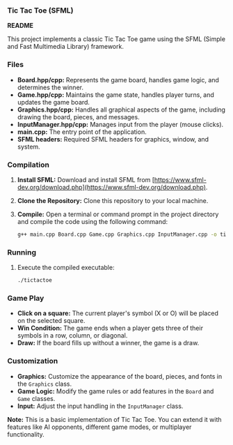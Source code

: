 ### Tic Tac Toe (SFML)

**README**

This project implements a classic Tic Tac Toe game using the SFML (Simple and Fast Multimedia Library) framework.

### Files

* **Board.hpp/cpp:** Represents the game board, handles game logic, and determines the winner.
* **Game.hpp/cpp:** Maintains the game state, handles player turns, and updates the game board.
* **Graphics.hpp/cpp:** Handles all graphical aspects of the game, including drawing the board, pieces, and messages.
* **InputManager.hpp/cpp:** Manages input from the player (mouse clicks).
* **main.cpp:** The entry point of the application.
* **SFML headers:** Required SFML headers for graphics, window, and system.

### Compilation

1. **Install SFML:** Download and install SFML from [https://www.sfml-dev.org/download.php](https://www.sfml-dev.org/download.php).
2. **Clone the Repository:** Clone this repository to your local machine.
3. **Compile:** Open a terminal or command prompt in the project directory and compile the code using the following command:

   ```bash
   g++ main.cpp Board.cpp Game.cpp Graphics.cpp InputManager.cpp -o tictactoe -lsfml-graphics -lsfml-window -lsfml-system
   ```

### Running

1. Execute the compiled executable:
   ```bash
   ./tictactoe
   ```

### Game Play

* **Click on a square:** The current player's symbol (X or O) will be placed on the selected square.
* **Win Condition:** The game ends when a player gets three of their symbols in a row, column, or diagonal.
* **Draw:** If the board fills up without a winner, the game is a draw.

### Customization

* **Graphics:** Customize the appearance of the board, pieces, and fonts in the `Graphics` class.
* **Game Logic:** Modify the game rules or add features in the `Board` and `Game` classes.
* **Input:** Adjust the input handling in the `InputManager` class.

**Note:** This is a basic implementation of Tic Tac Toe. You can extend it with features like AI opponents, different game modes, or multiplayer functionality.
